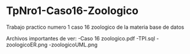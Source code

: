 # TpNro1-Caso16-Zoologico
 Trabajo practico numero 1 caso 16 zoologico de la materia base de datos
 
 Archivos importantes de ver:
 -Caso 16 zoologico.pdf
 -TPI.sql
 -zoologicoER.png
 -zoologicoUML.png
